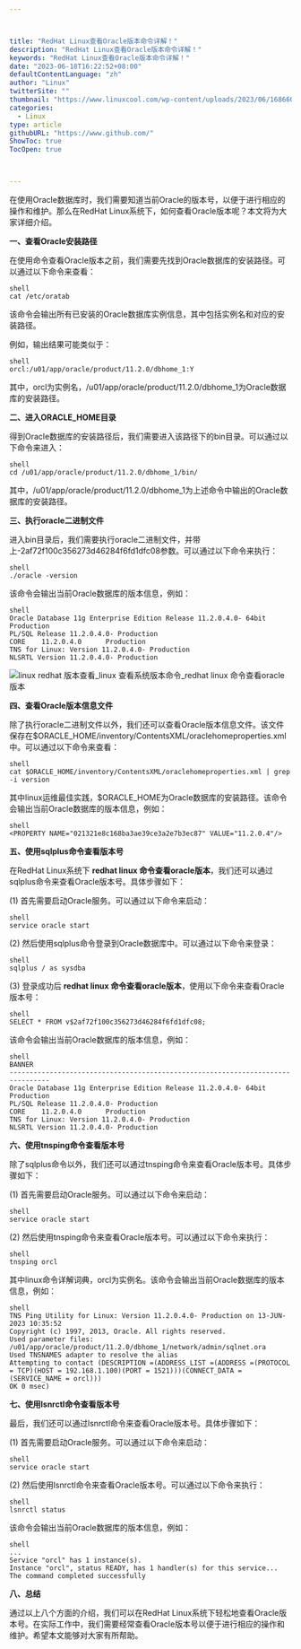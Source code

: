 ```yaml
---



title: "RedHat Linux查看Oracle版本命令详解！"
description: "RedHat Linux查看Oracle版本命令详解！"
keywords: "RedHat Linux查看Oracle版本命令详解！"
date: "2023-06-18T16:22:52+08:00"
defaultContentLanguage: "zh"
author: "Linux"
twitterSite: ""
thumbnail: "https://www.linuxcool.com/wp-content/uploads/2023/06/1686600222557_1.png"
categories:
  - Linux
type: article
githubURL: "https://www.github.com/"
ShowToc: true
TocOpen: true



---
```


在使用Oracle数据库时，我们需要知道当前Oracle的版本号，以便于进行相应的操作和维护。那么在RedHat Linux系统下，如何查看Oracle版本呢？本文将为大家详细介绍。

**一、查看Oracle安装路径**

在使用命令查看Oracle版本之前，我们需要先找到Oracle数据库的安装路径。可以通过以下命令来查看：

```
shell
cat /etc/oratab
```

该命令会输出所有已安装的Oracle数据库实例信息，其中包括实例名和对应的安装路径。

例如，输出结果可能类似于：

```
shell
orcl:/u01/app/oracle/product/11.2.0/dbhome_1:Y
```

其中，orcl为实例名，/u01/app/oracle/product/11.2.0/dbhome_1为Oracle数据库的安装路径。

**二、进入ORACLE_HOME目录**

得到Oracle数据库的安装路径后，我们需要进入该路径下的bin目录。可以通过以下命令来进入：

```
shell
cd /u01/app/oracle/product/11.2.0/dbhome_1/bin/
```

其中，/u01/app/oracle/product/11.2.0/dbhome_1为上述命令中输出的Oracle数据库的安装路径。

**三、执行oracle二进制文件**

进入bin目录后，我们需要执行oracle二进制文件，并带上-2af72f100c356273d46284f6fd1dfc08参数。可以通过以下命令来执行：

```
shell
./oracle -version
```

该命令会输出当前Oracle数据库的版本信息，例如：

```
shell
Oracle Database 11g Enterprise Edition Release 11.2.0.4.0- 64bit Production
PL/SQL Release 11.2.0.4.0- Production
CORE    11.2.0.4.0      Production
TNS for Linux: Version 11.2.0.4.0- Production
NLSRTL Version 11.2.0.4.0- Production
```

![linux redhat 版本查看_linux 查看系统版本命令_redhat linux 命令查看oracle版本](https://www.linuxcool.com/wp-content/uploads/2023/06/1686600222557_1.png)

**四、查看Oracle版本信息文件**

除了执行oracle二进制文件以外，我们还可以查看Oracle版本信息文件。该文件保存在$ORACLE_HOME/inventory/ContentsXML/oraclehomeproperties.xml中。可以通过以下命令来查看：

```
shell
cat $ORACLE_HOME/inventory/ContentsXML/oraclehomeproperties.xml | grep -i version
```

其中linux运维最佳实践，$ORACLE_HOME为Oracle数据库的安装路径。该命令会输出当前Oracle数据库的版本信息，例如：

```
shell
<PROPERTY NAME="021321e8c168ba3ae39ce3a2e7b3ec87" VALUE="11.2.0.4"/>
```

**五、使用sqlplus命令查看版本号**

在RedHat Linux系统下 **redhat linux 命令查看oracle版本**，我们还可以通过sqlplus命令来查看Oracle版本号。具体步骤如下：

(1) 首先需要启动Oracle服务。可以通过以下命令来启动：

```
shell
service oracle start
```

(2) 然后使用sqlplus命令登录到Oracle数据库中。可以通过以下命令来登录：

```
shell
sqlplus / as sysdba
```

(3) 登录成功后 **redhat linux 命令查看oracle版本**，使用以下命令来查看Oracle版本号：

```
shell
SELECT * FROM v$2af72f100c356273d46284f6fd1dfc08;
```

该命令会输出当前Oracle数据库的版本信息，例如：

```
shell
BANNER
--------------------------------------------------------------------------------
Oracle Database 11g Enterprise Edition Release 11.2.0.4.0- 64bit Production
PL/SQL Release 11.2.0.4.0- Production
CORE    11.2.0.4.0      Production
TNS for Linux: Version 11.2.0.4.0- Production
NLSRTL Version 11.2.0.4.0- Production
```

**六、使用tnsping命令查看版本号**

除了sqlplus命令以外，我们还可以通过tnsping命令来查看Oracle版本号。具体步骤如下：

(1) 首先需要启动Oracle服务。可以通过以下命令来启动：

```
shell
service oracle start
```

(2) 然后使用tnsping命令来查看Oracle版本号。可以通过以下命令来执行：

```
shell
tnsping orcl
```

其中linux命令详解词典，orcl为实例名。该命令会输出当前Oracle数据库的版本信息，例如：

```
shell
TNS Ping Utility for Linux: Version 11.2.0.4.0- Production on 13-JUN-2023 10:35:52
Copyright (c) 1997, 2013, Oracle. All rights reserved.
Used parameter files:
/u01/app/oracle/product/11.2.0/dbhome_1/network/admin/sqlnet.ora
Used TNSNAMES adapter to resolve the alias
Attempting to contact (DESCRIPTION =(ADDRESS_LIST =(ADDRESS =(PROTOCOL = TCP)(HOST = 192.168.1.100)(PORT = 1521)))(CONNECT_DATA =(SERVICE_NAME = orcl)))
OK 0 msec)
```

**七、使用lsnrctl命令查看版本号**

最后，我们还可以通过lsnrctl命令来查看Oracle版本号。具体步骤如下：

(1) 首先需要启动Oracle服务。可以通过以下命令来启动：

```
shell
service oracle start
```

(2) 然后使用lsnrctl命令来查看Oracle版本号。可以通过以下命令来执行：

```
shell
lsnrctl status
```

该命令会输出当前Oracle数据库的版本信息，例如：

```
shell
...
Service "orcl" has 1 instance(s).
Instance "orcl", status READY, has 1 handler(s) for this service...
The command completed successfully
```

**八、总结**

通过以上八个方面的介绍，我们可以在RedHat Linux系统下轻松地查看Oracle版本号。在实际工作中，我们需要经常查看Oracle版本号以便于进行相应的操作和维护。希望本文能够对大家有所帮助。